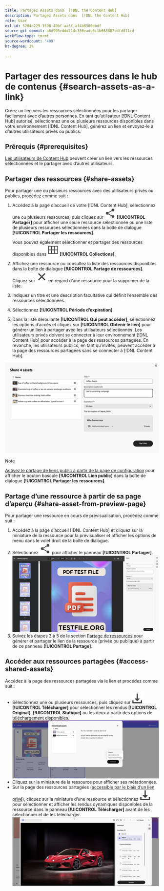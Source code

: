 ```yaml
---
title: Partagez Assets dans  [!DNL the Content Hub]
description: Partagez Assets dans  [!DNL the Content Hub]
role: User
exl-id: 5284d229-1596-40bf-aa5f-af4b6500ebdf
source-git-commit: a6d995eddd714c356eadc6c1b668887bdfd011cd
workflow-type: tm+mt
source-wordcount: '409'
ht-degree: 2%

---
```


# Partager des ressources dans le hub de contenus {#search-assets-as-a-link}

Créez un lien vers les ressources sélectionnées pour les partager facilement avec d’autres personnes. En tant qu’utilisateur [!DNL Content Hub] autorisé, sélectionnez une ou plusieurs ressources disponibles dans votre environnement [!DNL Content Hub], générez un lien et envoyez-le à d’autres utilisateurs privés ou publics.

## Prérequis {#prerequisites}

[Les utilisateurs de Content Hub](deploy-content-hub.md#onboard-content-hub-users) peuvent créer un lien vers les ressources sélectionnées et le partager avec d’autres utilisateurs.

## Partager des ressources {#share-assets}

Pour partager une ou plusieurs ressources avec des utilisateurs privés ou publics, procédez comme suit :

1. Accédez à la page d’accueil de votre [!DNL Content Hub], sélectionnez une ou plusieurs ressources, puis cliquez sur ![partager](/help/assets/assets/share.svg) **[!UICONTROL Partager]** pour afficher une seule ressource sélectionnée ou une liste de plusieurs ressources sélectionnées dans la boîte de dialogue **[!UICONTROL Partager les ressources]**.

   Vous pouvez également sélectionner et partager des ressources disponibles dans ![collections](/help/assets/assets/Smock_Collection_18_N.svg) **[!UICONTROL Collections]**.

1. Affichez une ressource ou consultez la liste des ressources disponibles dans la boîte de dialogue **[!UICONTROL Partage de ressources]**. Cliquez sur ![désélectionner](/help/assets/assets/Close.svg) en regard d’une ressource pour la supprimer de la liste.

1. Indiquez un titre et une description facultative qui définit l’ensemble des ressources sélectionnées.

1. Sélectionnez **[!UICONTROL Période d’expiration]**.

1. Dans la liste déroulante **[!UICONTROL Qui peut accéder]**, sélectionnez les options d’accès et cliquez sur **[!UICONTROL Obtenir le lien]** pour générer un lien à partager avec les utilisateurs sélectionnés. Les utilisateurs privés doivent se connecter à leur environnement [!DNL Content Hub] pour accéder à la page des ressources partagées. En revanche, les utilisateurs publics, en tant qu’invités, peuvent accéder à la page des ressources partagées sans se connecter à [!DNL Content Hub].

<!--1. Select a **[!UICONTROL period of expiration]** and click **[!UICONTROL Get Link]** to generate a link to share with private users. Private users sign in to their [!DNL Content Hub] environment to access the shared assets page.-->

![lien privé et public](/help/assets/assets/shared-link-for-assets.png)

<!--Enable the **[!UICONTROL Public Link]** toggle, select a **[!UICONTROL period of expiration]** and click **[!UICONTROL Generate Public Link]** to generate a link to share with public users. Public users, as guests, access the shared assets page without signing in to [!DNL Content Hub].-->

>[!NOTE]
> 
> [Activez le partage de liens public à partir de la page de configuration](/help/assets/configure-content-hub-ui-options.md#enable-public-link-sharing) pour afficher le bouton bascule **[!UICONTROL Lien public]** dans la boîte de dialogue **[!UICONTROL Partager les ressources]**.

## Partage d’une ressource à partir de sa page d’aperçu {#share-asset-from-preview-page}

Pour partager une ressource en cours de prévisualisation, procédez comme suit :

1. Accédez à la page d’accueil [!DNL Content Hub] et cliquez sur la miniature de la ressource pour la prévisualiser et afficher les options de menu dans le volet droit de la boîte de dialogue.
1. Sélectionnez ![partager](/help/assets/assets/share.svg) pour afficher le panneau **[!UICONTROL Partager]**.
   ![partager une ressource lors de sa prévisualisation](/help/assets/assets/share-link-asset-preview.png)
1. Suivez les étapes 3 à 5 de la section [Partage de ressources](#share-assets) pour générer et partager le lien de la ressource (privée ou publique) à partir de ce panneau **[!UICONTROL Partage]**.

## Accéder aux ressources partagées {#access-shared-assets}

Accédez à la page des ressources partagées via le lien et procédez comme suit :

* Sélectionnez une ou plusieurs ressources, puis cliquez sur ![Télécharger](/help/assets/assets/download-icon.svg) **[!UICONTROL Télécharger]** pour sélectionner les rendus **[!UICONTROL Original]**, **[!UICONTROL Statique]** ou les deux à partir des options de téléchargement disponibles.
  ![](/help/assets/assets/download-shared-assets.png)
* Cliquez sur la miniature de la ressource pour afficher ses métadonnées.
* Sur la page des ressources partagées ([accessible par le biais d’un lien privé](#share-assets)), cliquez sur la miniature d’une ressource et sélectionnez ![télécharger](/help/assets/assets/download-icon.svg) pour sélectionner et afficher les rendus dynamiques disponibles de la ressource dans le panneau **[!UICONTROL Télécharger]** avant de les sélectionner et de les télécharger.
  ![](/help/assets/assets/download-renditions-shared-assets-page.png)


